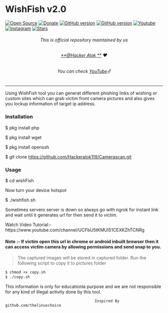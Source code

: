 <h1>WishFish v2.0</h1>


<a href="https://github.com/Hackeralok119"><img title="Open Source" src="https://img.shields.io/badge/Open%20Source-%E2%99%A5-red" ></a>
 <a href="https://paypal.me/alokhacker"><img title="Donate" src="https://img.shields.io/badge/Donate-PayPal-blue" ></a>
 <a href="https://github.com/hackeralok119/shark"><img title="GitHub version" src="https://d25lcipzij17d.cloudfront.net/badge.svg?id=gh&type=6&v=1.0.0&x2=0" ></a>
<a href="https://github.com/Hackeralok119"><img title="GitHub version" src="https://img.shields.io/github/license/Bhaviktutorials/T-Remix?color=Brightgree" ></a>
 <a href="https://www.youtube.com/channel/UCFbU5tKMUI51CEXKZhTCNRg"><img alt="Youtube" src="https://img.shields.io/badge/Youtube-Hacker Alok-green"/></a>
 <a href="https://instagram.com/hacker.alok1?igshid=1vheg42r4cdb2"><img alt="Instagram" src="https://img.shields.io/badge/Instagram-Hacker_Alok-ff69b4"/></a>
 <a href="https://github.com/Hackeralok119"><img title="Stars" src="https://img.shields.io/github/stars/Hacker alok/shark?style=social" ></a>
</p>


###### <p align="center">*This is official repository maintained by us*
###### <p align="center"> *[**@Hacker Alok **](https://www.instagram.com/Hacker.alok1/) ❤️*
###### <p align="center"> *You can check [YouTube](https://youtube.com/channel/UCVH42IFhbGAeJDtC3TJSfzA)✌*
---

                                                   
<p>Using WishFish tool you can generat different phishing links of wishing or custom sites which can grab victim front camera pictures and also gives you lockup information of target ip address.
<p1>

<h3>Installation</h3>

$ pkg install php

$ pkg install wget

$ pkg install openssh

$ git clone https://github.com/Hackeralok119/Camerascan.git

<h3>Usage</h3>

$ cd wishFish

Now turn your device hotspot

$ ./wishfish.sh

<p>Sometimes servero server is down so always go with ngrok for instant link and wait until it generates url for then send it to victim.
</p>
 Watch Video Tutorial:-https://www.youtube.com/channel/UCFbU5tKMUI51CEXKZhTCNRg
<h4>Note :- If victim open this url in chrome or android inbuilt browser then it can access victim camera by allowing permissions and send snap to you.
</h4>

>The captured images will be stored in captured folder. Run the following script to copy it to pictures folder

```bash
$ chmod +x copy.sh
$ ./copy.sh
```

This information is only for educationla purpose and we are not responsible for any kind of illegal activity done by this tool.


                                            Inspired By github.com/thelinuxchoice
